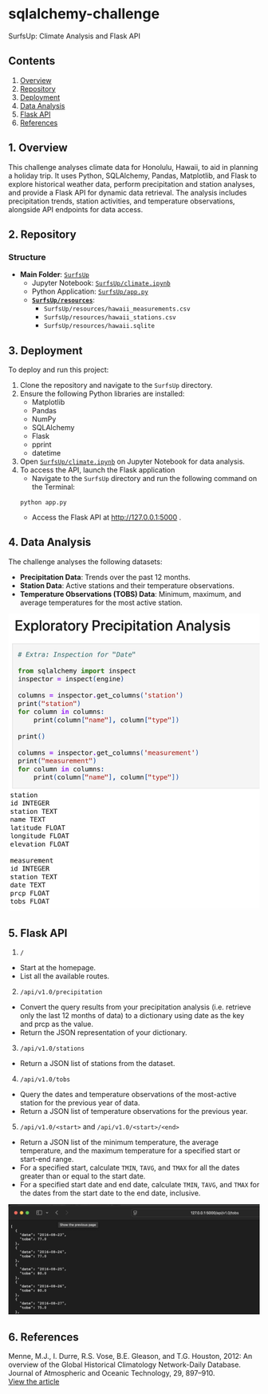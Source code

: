 # sqlalchemy-challenge
SurfsUp: Climate Analysis and Flask API

## Contents
1. [Overview](#1-overview)  
2. [Repository](#2-repository)  
3. [Deployment](#3-deployment)  
4. [Data Analysis](#4-data-analysis)  
5. [Flask API](#5-flask-api)
6. [References](#6-references)  


## 1. Overview
This challenge analyses climate data for Honolulu, Hawaii, to aid in planning a holiday trip. It uses Python, SQLAlchemy, Pandas, Matplotlib, and Flask to explore historical weather data, perform precipitation and station analyses, and provide a Flask API for dynamic data retrieval. The analysis includes precipitation trends, station activities, and temperature observations, alongside API endpoints for data access.


## 2. Repository

### Structure
- **Main Folder**: [`SurfsUp`](SurfsUp)
  - Jupyter Notebook: [`SurfsUp/climate.ipynb`](SurfsUp/climate.ipynb)
  - Python Application: [`SurfsUp/app.py`](SurfsUp/app.py)
  - **[`SurfsUp/resources`](SurfsUp/resources)**:
    - `SurfsUp/resources/hawaii_measurements.csv`
    - `SurfsUp/resources/hawaii_stations.csv`
    - `SurfsUp/resources/hawaii.sqlite`


## 3. Deployment
To deploy and run this project:
1. Clone the repository and navigate to the `SurfsUp` directory.
2. Ensure the following Python libraries are installed:
   - Matplotlib
   - Pandas
   - NumPy
   - SQLAlchemy
   - Flask
   - pprint
   - datetime
3. Open [`SurfsUp/climate.ipynb`](SurfsUp/climate.ipynb) on Jupyter Notebook for data analysis.
4. To access the API, launch the Flask application
   - Navigate to the `SurfsUp` directory and run the following command on the Terminal:
   ```
   python app.py
   ```
   - Access the Flask API at http://127.0.0.1:5000 .


## 4. Data Analysis
The challenge analyses the following datasets:
- **Precipitation Data**: Trends over the past 12 months.
- **Station Data**: Active stations and their temperature observations.
- **Temperature Observations (TOBS) Data**: Minimum, maximum, and average temperatures for the most active station.

![SQLAlchemy](images/sqlalchemy.png)

## 5. Flask API
1. `/`
- Start at the homepage.
- List all the available routes.
2. `/api/v1.0/precipitation`
- Convert the query results from your precipitation analysis (i.e. retrieve only the last 12 months of data) to a dictionary using date as the key and prcp as the value.
- Return the JSON representation of your dictionary.
3. `/api/v1.0/stations`
- Return a JSON list of stations from the dataset.
4. `/api/v1.0/tobs`
- Query the dates and temperature observations of the most-active station for the previous year of data.
- Return a JSON list of temperature observations for the previous year.
5. `/api/v1.0/<start>` and `/api/v1.0/<start>/<end>`
- Return a JSON list of the minimum temperature, the average temperature, and the maximum temperature for a specified start or start-end range.
- For a specified start, calculate `TMIN`, `TAVG`, and `TMAX` for all the dates greater than or equal to the start date.
- For a specified start date and end date, calculate `TMIN`, `TAVG`, and `TMAX` for the dates from the start date to the end date, inclusive.

![Flask](images/flask.png)

## 6. References
Menne, M.J., I. Durre, R.S. Vose, B.E. Gleason, and T.G. Houston, 2012: An overview of the Global Historical Climatology Network-Daily Database. Journal of Atmospheric and Oceanic Technology, 29, 897–910.  
[View the article](https://journals.ametsoc.org/view/journals/atot/29/7/jtech-d-11-00103_1.xml)
